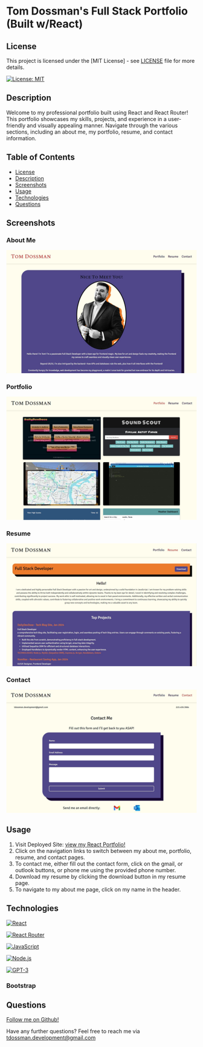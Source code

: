 # Tom Dossman's Full Stack Portfolio (Built w/React)

## License

This project is licensed under the [MIT License] - see [LICENSE](LICENSE) file for more details.

[![License: MIT](https://img.shields.io/badge/License-MIT-yellow.svg)](https://opensource.org/licenses/MIT)

## Description

Welcome to my professional portfolio built using React and React Router! This portfolio showcases my skills, projects, and experience in a user-friendly and visually appealing manner. Navigate through the various sections, including an about me, my portfolio, resume, and contact information. 

## Table of Contents

- [License](#license)
- [Description](#description)
- [Screenshots](#screenshots)
- [Usage](#usage)
- [Technologies](#technologies)
- [Questions](#questions)

## Screenshots

### About Me
![ScreenShot1](./src/assets/screenshots/aboutme.jpg) 

### Portfolio
![ScreenShot2](./src/assets/screenshots/Portfolio.jpg)

### Resume
![ScreenShot3](./src/assets/screenshots/Resume.jpg)

### Contact
![ScreenShot3](./src/assets/screenshots/Contact.jpg)

## Usage

1) Visit Deployed Site: 
[view my React Portfolio!](https://tomdossman-portfolio.netlify.app/)
2) Click on the navigation links to switch between my about me, portfolio, resume, and contact pages. 
3) To contact me, either fill out the contact form, click on the gmail, or outlook buttons, or phone me using the provided phone number. 
4) Download my resume by clicking the download button in my resume page.  
5) To navigate to my about me page, click on my name in the header.  



## Technologies

[![React](https://img.shields.io/badge/React-16.14.0-blue)](https://reactjs.org/)

[![React Router](https://img.shields.io/badge/React_Router-6.22.1-blue)](https://reactrouter.com/)

[![JavaScript](https://img.shields.io/badge/JavaScript-ES6-yellow?style=for-the-badge&logo=javascript)](https://developer.mozilla.org/en-US/docs/Web/JavaScript)

[![Node.js](https://img.shields.io/badge/Node.js-43853D?style=for-the-badge&logo=node.js&logoColor=white)](https://nodejs.org/)

[![GPT-3](https://img.shields.io/badge/GPT--3-4B0082?style=for-the-badge)](https://www.openai.com/)

### Bootstrap 


## Questions

[Follow me on Github!](https://github.com/Dossman-thomas)

Have any further questions? Feel free to reach me via tdossman.development@gmail.com

